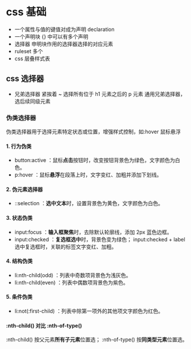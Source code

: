 # css 基础

- 一个属性与值的键值对成为声明 declaration
- 一个声明块 {} 中可以有多个声明
- 选择器 申明块作用的选择器选择的对应元素
- ruleset 多个
- css 层叠样式表

## css 选择器
+ 兄弟选择器 紧挨着
~ 选择所有位于 h1 元素之后的 p 元素
    通用兄弟选择器，选后续同级元素
### 伪类选择器    
伪类选择器用于选择元素特定状态或位置，增强样式控制，如:hover 鼠标悬浮

#### 1. 行为伪类
- button:active ：鼠标**点击**按钮时，改变按钮背景色为绿色，文字颜色为白色。
- p:hover ：鼠标**悬浮**在段落上时，文字变红、加粗并添加下划线。
#### 2. 伪元素选择器
- ::selection ：**选中文本**时，设置背景色为黄色，文字颜色为白色。
#### 3. 状态伪类
- input:focus ：**输入框聚焦**时，去除默认轮廓线，添加 2px 蓝色边框。
- input:checked ：**复选框选中**时，背景色变为绿色； input:checked + label 选中复选框时，关联的标签文字变红、加粗。
#### 4. 结构伪类
- li:nth-child(odd) ：列表中奇数项背景色为浅灰色。
- li:nth-child(even) ：列表中偶数项背景色为紫色。
#### 5. 条件伪类
- li:not(:first-child) ：列表中除第一项外的其他项文字颜色为红色。        

#### :nth-child() 对比 :nth-of-type()
:nth-child() 按父元素**所有子元素**位置选； :nth-of-type() 按**同类型元素**位置选。